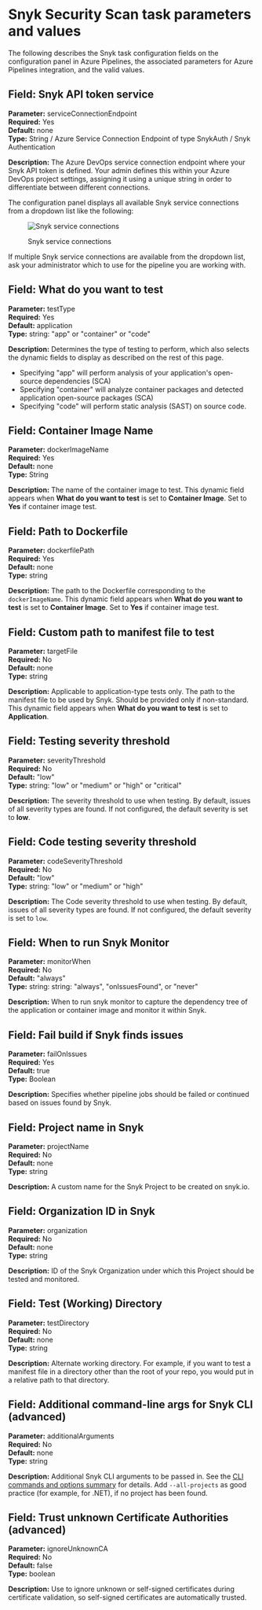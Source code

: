 # Snyk Security Scan task parameters and values

The following describes the Snyk task configuration fields on the configuration panel in Azure Pipelines, the associated parameters for Azure Pipelines integration, and the valid values.

## **Field: Snyk API token service**

**Parameter:** serviceConnectionEndpoint\
**Required:** Yes\
**Default:** none\
**Type:** String / Azure Service Connection Endpoint of type SnykAuth / Snyk Authentication

**Description:** The Azure DevOps service connection endpoint where your Snyk API token is defined. Your admin defines this within your Azure DevOps project settings, assigning it using a unique string in order to differentiate between different connections.

The configuration panel displays all available Snyk service connections from a dropdown list like the following:

<figure><img src="../../../.gitbook/assets/image (1) (1) (3) (1) (4) (5).png" alt="Snyk service connections"><figcaption><p>Snyk service connections</p></figcaption></figure>

If multiple Snyk service connections are available from the dropdown list, ask your administrator which to use for the pipeline you are working with.

## **Field: What do you want to test**

**Parameter:** testType\
**Required:** Yes\
**Default:** application\
**Type:** string: "app" or "container" or "code"

**Description:** Determines the type of testing to perform, which also selects the dynamic fields to display as described on the rest of this page.&#x20;

* Specifying "app" will perform analysis of your application's open-source dependencies (SCA)
* Specifying "container" will analyze container packages and detected application open-source packages (SCA)
* Specifying "code" will perform static analysis (SAST) on source code.

## **Field:** Container Image Name

**Parameter:** dockerImageName\
**Required:** Yes\
**Default:** none\
**Type:** String

**Description:** The name of the container image to test. This dynamic field appears when **What do you want to test** is set to **Container Image**. Set to **Yes** if container image test.

## **Field:** Path to Dockerfile

**Parameter:** dockerfilePath\
**Required:** Yes\
**Default:** none\
**Type:** string

**Description:** The path to the Dockerfile corresponding to the `dockerImageName`. This dynamic field appears when **What do you want to test** is set to **Container Image**. Set to **Yes** if container image test.

## **Field:** Custom path to manifest file to test

**Parameter:** targetFile\
**Required:** No\
**Default:** none\
**Type:** string

**Description:** Applicable to application-type tests only. The path to the manifest file to be used by Snyk. Should be provided only if non-standard. This dynamic field appears when **What do you want to test** is set to **Application**.

## **Field: Testing severity threshold**

**Parameter:** severityThreshold\
**Required:** No\
**Default:** "low"\
**Type:** string: "low" or "medium" or "high" or "critical"

**Description:** The severity threshold to use when testing. By default, issues of all severity types are found. If not configured, the default severity is set to **low**.

## **Field: Code testing severity threshold**

**Parameter:** codeSeverityThreshold\
**Required:** No\
**Default:** "low"\
**Type:** string: "low" or "medium" or "high"

**Description:** The Code severity threshold to use when testing. By default, issues of all severity types are found. If not configured, the default severity is set to `low`.

## **Field: When to run Snyk Monitor**

**Parameter:** monitorWhen\
**Required:** No\
**Default:** "always"\
**Type:** string: string: "always", "onIssuesFound", or "never"

**Description:** When to run snyk monitor to capture the dependency tree of the application or container image and monitor it within Snyk.

## **Field:** Fail build if Snyk finds issues

**Parameter:** failOnIssues\
**Required:** Yes\
**Default:** true\
**Type:** Boolean

**Description:** Specifies whether pipeline jobs should be failed or continued based on issues found by Snyk.

## **Field:** Project name in Snyk

**Parameter:** projectName\
**Required:** No\
**Default:** none\
**Type:** string

**Description:** A custom name for the Snyk Project to be created on snyk.io.

## **Field:** Organization ID in Snyk

**Parameter:** organization\
**Required:** No\
**Default:** none\
**Type:** string

**Description:** ID of the Snyk Organization under which this Project should be tested and monitored.

## **Field:** Test (Working) Directory

**Parameter:** testDirectory\
**Required:** No\
**Default:** none\
**Type:** string

**Description:** Alternate working directory. For example, if you want to test a manifest file in a directory other than the root of your repo, you would put in a relative path to that directory.

## **Field:** Additional command-line args for Snyk CLI (advanced)

**Parameter:** additionalArguments\
**Required:** No\
**Default:** none\
**Type:** string

**Description:** Additional Snyk CLI arguments to be passed in. See the [CLI commands and options summary](../../../snyk-cli/cli-commands-and-options-summary.md) for details. Add `--all-projects` as good practice (for example, for .NET), if no project has been found.

## **Field:** Trust unknown Certificate Authorities (advanced)

**Parameter:** ignoreUnknownCA\
**Required:** No\
**Default:** false\
**Type:** boolean

**Description:** Use to ignore unknown or self-signed certificates during certificate validation, so self-signed certificates are automatically trusted.
